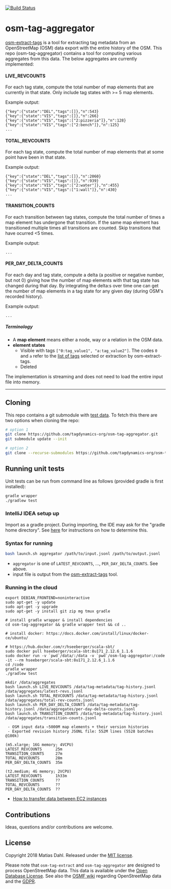 [![Build Status](https://travis-ci.com/tagdynamics-org/osm-tag-aggregator.svg?branch=master)](https://travis-ci.com/tagdynamics-org/osm-tag-aggregator)

# osm-tag-aggregator

[osm-extract-tags](https://github.com/tagdynamics-org/osm-extract-tags) is a tool
for extracting tag metadata from an OpenStreetMap (OSM) data export with the entire
history of the OSM. This repo (osm-tag-aggregator) contains a tool for computing
various aggregates from this data. The below aggregates are currently implemented:

#### LIVE_REVCOUNTS

For each tag state, compute the total number of map elements that are currently in 
that state. Only include tag states with >= 5 map elements.

Example output:

```
{"key":{"state":"DEL","tags":[]},"n":543}
{"key":{"state":"VIS","tags":[]},"n":266}
{"key":{"state":"VIS","tags":["2:pizzeria"]},"n":128}
{"key":{"state":"VIS","tags":["2:bench"]},"n":125}
...
```

#### TOTAL_REVCOUNTS
For each tag state, compute the total number of map elements that at some point have 
been in that state.

Example output:

```
{"key":{"state":"DEL","tags":[]},"n":2060}
{"key":{"state":"VIS","tags":[]},"n":939}
{"key":{"state":"VIS","tags":["2:water"]},"n":455}
{"key":{"state":"VIS","tags":["1:wall"]},"n":430}
...
```

#### TRANSITION_COUNTS

For each transition between tag states, compute the total number of times a map element
has undergone that transition. If the same map element has transitioned multiple times
all transitions are counted. Skip transitions that have ocurred <5 times.

Example output:

```
...
```

#### PER_DAY_DELTA_COUNTS

For each day and tag state, compute a delta (a positive or negative number, but not 0) giving
how the number of map elements with that tag state has changed during that day. By integrating the delta:s over time one can get the number of map elements in a tag state for any given day (during OSM's recorded history).

Example output:

```
...
```

##### Terminology

 - A **map element** means either a node, way or a relation in the OSM data.
 - **element states**
    - Visible with tags `["0:tag_value1", "a:tag_value2"]`. The codes `0` and `a` refer to the [list of tags](https://github.com/tagdynamics-org/osm-extract-tags#extract-tags-from-an-osm-file) selected or extraction by osm-extract-tags.
    - Deleted

The implementation is streaming and does not need to load the entire input file into memory.


------

## Cloning

This repo contains a git submodule with [test data](https://github.com/tagdynamics-org/testdata).
To fetch this there are two options when cloning the repo:

```bash
# option 1
git clone https://github.com/tagdynamics-org/osm-tag-aggregator.git
git submodule update --init

# option 2
git clone --recurse-submodules https://github.com/tagdynamics-org/osm-tag-aggregator.git
```

## Running unit tests

Unit tests can be run from command line as follows (provided gradle is first installed):

```bash
gradle wrapper
./gradlew test
```

### IntelliJ IDEA setup up

Import as a gradle project. During importing, the IDE may ask for the "gradle home directory". See [here](https://stackoverflow.com/questions/18495474/how-to-define-gradles-home-in-idea) for instructions on how to determine this.

### Syntax for running

```bash
bash launch.sh aggregator /path/to/input.jsonl /path/to/output.jsonl
```

 - `aggregator` is one of `LATEST_REVCOUNTS`, ..., `PER_DAY_DELTA_COUNTS`. See above.
 - input file is output from the [osm-extract-tags](https://github.com/tagdynamics-org/osm-extract-tags) tool.

### Running in the cloud

```
export DEBIAN_FRONTEND=noninteractive
sudo apt-get -y update
sudo apt-get -y upgrade
sudo apt-get -y install git zip mg tmux gradle

# install gradle wrapper & install dependencies
cd osm-tag-aggregator && gradle wrapper test && cd ..

# install docker: https://docs.docker.com/install/linux/docker-ce/ubuntu/

# https://hub.docker.com/r/hseeberger/scala-sbt/
sudo docker pull hseeberger/scala-sbt:8u171_2.12.6_1.1.6
sudo docker run -v `pwd`/data/:/data -v `pwd`/osm-tag-aggregator:/code -it --rm hseeberger/scala-sbt:8u171_2.12.6_1.1.6
cd /code
gradle wrapper
./gradlew test

mkdir /data/aggregates
bash launch.sh LIVE_REVCOUNTS /data/tag-metadata/tag-history.jsonl /data/aggregates/latest-revs.jsonl
bash launch.sh TOTAL_REVCOUNTS /data/tag-metadata/tag-history.jsonl /data/aggregates/total-rev-counts.jsonl
bash launch.sh PER_DAY_DELTA_COUNTS /data/tag-metadata/tag-history.jsonl /data/aggregates/per-day-delta-counts.jsonl
bash launch.sh TRANSITION_COUNTS /data/tag-metadata/tag-history.jsonl /data/aggregates/transition-counts.jsonl
```

```
 - OSM input data ~5000M map elements + their version histories
 - Exported revision history JSONL file: 552M lines (5528 batches @100k)

(m5.xlarge; 16G memory; 4VCPU)
LATEST_REVCOUNTS      25m
TRANSITION_COUNTS     27m
TOTAL_REVCOUNTS       28m
PER_DAY_DELTA_COUNTS  35m

(t2.medium; 4G memory; 2VCPU)
LATEST_REVCOUNTS      1h33m
TRANSITION_COUNTS     ??
TOTAL_REVCOUNTS       ??
PER_DAY_DELTA_COUNTS  ??

```

 - [How to transfer data between EC2 instances](http://blog.e-zest.com/how-to-do-scp-from-one-ec2-instance-to-another-ec2-instance/)

## Contributions

Ideas, questions and/or contributions are welcome.

## License

Copyright 2018 Matias Dahl. Released under the [MIT license](LICENSE.md).

Please note that `osm-tag-extract` and `osm-tag-aggregator` are designed to process OpenStreetMap data. This data is available under the [Open Database License](https://openstreetmap.org/copyright). See also the [OSMF wiki](https://wiki.openstreetmap.org/wiki/GDPR) regarding OpenStreetMap
data and the [GDPR](https://gdpr-info.eu/).

